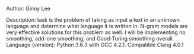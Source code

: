 Author: Ginny Lee

Description: task is the problem of taking as input a text in an unknown language and determine what language it is written in. N-gram models are very effective solutions for this problem as well. I will be implementing no smoothing, add-one smoothing, and Good-Turing smoothing overall.
Language (version): Python 3.6.3 with GCC 4.2.1. Compatible Clang 4.0.1

